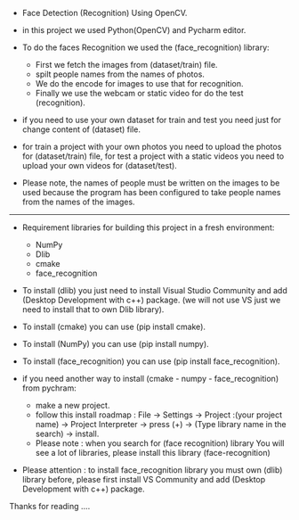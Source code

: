 - Face Detection (Recognition) Using OpenCV.

- in this project we used Python(OpenCV) and Pycharm editor.

- To do the faces Recognition we used the (face_recognition) library:
  - First we fetch the images from (dataset/train) file.
  - spilt people names from the names of photos.
  - We do the encode for images to use that for recognition.
  - Finally we use the webcam or static video for do the test (recognition).
  
- if you need to use your own dataset for train and test you need just for change content of (dataset) file.
- for train a project with your own photos you need to upload the photos for (dataset/train) file, for test a project with a static videos you need to upload your own videos for (dataset/test).

- Please note, the names of people must be written on the images to be used because the program has been configured to take people names from the names of the images.
---------------------------------------------------------------------------------------------------------------------------------------------------------------------------------
- Requirement libraries for building this project in a fresh environment:
  - NumPy
  - Dlib
  - cmake
  - face_recognition

- To install (dlib) you just need to install Visual Studio Community and add (Desktop Development with c++) package.   (we will not use VS just we need to install that to own Dlib library).
- To install (cmake) you can use (pip install cmake).
- To install (NumPy) you can use (pip install numpy).
- To install (face_recognition) you can use (pip install face_recognition).

- if you need another way to install (cmake - numpy - face_recognition) from pychram:
    - make a new project.
    - follow this install roadmap : File -> Settings -> Project :(your project name) -> Project Interpreter -> press (+) -> (Type library name in the search) -> install.
    - Please note : when you search for (face recognition) library You will see a lot of libraries, please install this library (face-recognition) 

- Please attention : to install face_recognition library you must own (dlib) library before, please first install VS Community and add (Desktop Development with c++) package.

Thanks for reading ....

